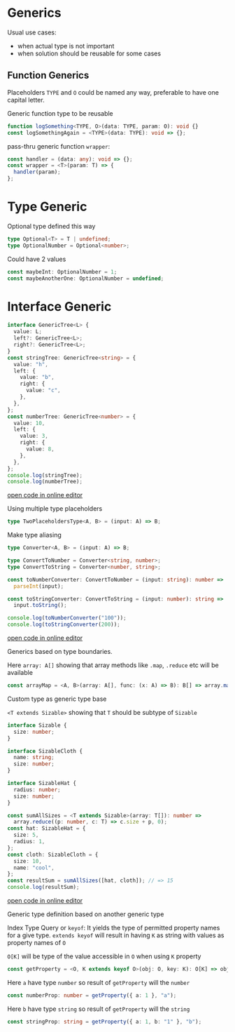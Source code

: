 # Generics

Usual use cases:

- when actual type is not important
- when solution should be reusable for some cases

## Function Generics

Placeholders `TYPE` and `O` could be named any way, preferable to have one capital letter.

Generic function type to be reusable

```ts
function logSomething<TYPE, O>(data: TYPE, param: O): void {}
const logSomethingAgain = <TYPE>(data: TYPE): void => {};
```

pass-thru generic function `wrapper`:

```ts
const handler = (data: any): void => {};
const wrapper = <T>(param: T) => {
  handler(param);
};
```

# Type Generic

Optional type defined this way

```ts
type Optional<T> = T | undefined;
type OptionalNumber = Optional<number>;
```

Could have 2 values

```ts
const maybeInt: OptionalNumber = 1;
const maybeAnotherOne: OptionalNumber = undefined;
```

# Interface Generic

```ts
interface GenericTree<L> {
  value: L;
  left?: GenericTree<L>;
  right?: GenericTree<L>;
}
const stringTree: GenericTree<string> = {
  value: "h",
  left: {
    value: "b",
    right: {
      value: "c",
    },
  },
};
const numberTree: GenericTree<number> = {
  value: 10,
  left: {
    value: 3,
    right: {
      value: 8,
    },
  },
};
console.log(stringTree);
console.log(numberTree);
```

[open code in online editor](https://www.typescriptlang.org/play?#code/JYOwLgpgTgZghgYwgAgOIRNYCAqUIQA8AMgHzIDeAUMsgG5wA2ArhAFzLEDcNyjEMMAH4O6TFGx4CJUj1oSA5gAthojFlz4iZHgF8qCAPYgAzmGRmJIBVPZp1EzdMugF5ALyVeDFnYBESn4ANLz8ghzUtLQ+rBx+AEbBvPLAymARyVEx-ghJUci6IbSFVLo8RqbmIMwAtvHQtmriklqE1XXQHl7RTLHIAIwADEV8AundWb12AMwjKWkZ+T2+HAAccwUjJWUGxiaG-AB0jIYKABQu1rYAlOV7BxDHp2ft9VA3PEA)

Using multiple type placeholders

```ts
type TwoPlaceholdersType<A, B> = (input: A) => B;
```

Make type aliasing

```ts
type Converter<A, B> = (input: A) => B;

type ConvertToNumber = Converter<string, number>;
type ConvertToString = Converter<number, string>;

const toNumberConverter: ConvertToNumber = (input: string): number =>
  parseInt(input);

const toStringConverter: ConvertToString = (input: number): string =>
  input.toString();

console.log(toNumberConverter("100"));
console.log(toStringConverter(200));
```

[open code in online editor](https://www.typescriptlang.org/play?#code/C4TwDgpgBAwg9gOwG4QE7DQHgIIBooBCAfFALxQAUAlgmAK7ABcU2AlGSQQNwBQPokWIhToAKnABydALYAjNGSHI0GVJgDOwVDQDm+BDPmoivAdHjKxcAMpbdiiyNWYDctPk3aEOk3wDGiJpQwJKGaI4qaMwRVlJuqIrUtAzMnrqszK5GHDxQUGAAhqjqEACSCMBJ9MCsvDwBCEEhtl46MarRwiriLfbkVSlQWWgZUGneOXk01QB0zXbeFLX+gXAANhAza3A6FCFxRu1oFABEAIwADBcnrMsN6uub27vzrUeoFABMV7dcQA)

Generics based on type boundaries.

Here `array: A[]` showing that array methods like `.map`, `.reduce` etc will be available

```ts
const arrayMap = <A, B>(array: A[], func: (x: A) => B): B[] => array.map(func);
```

Custom type as generic type base

`<T extends Sizable>` showing that `T` should be subtype of `Sizable`

```ts
interface Sizable {
  size: number;
}

interface SizableCloth {
  name: string;
  size: number;
}

interface SizableHat {
  radius: number;
  size: number;
}

const sumAllSizes = <T extends Sizable>(array: T[]): number =>
  array.reduce((p: number, c: T) => c.size + p, 0);
const hat: SizableHat = {
  size: 5,
  radius: 1,
};
const cloth: SizableCloth = {
  size: 10,
  name: "cool",
};
const resultSum = sumAllSizes([hat, cloth]); // => 15
console.log(resultSum);
```

[open code in online editor](https://www.typescriptlang.org/play?#code/JYOwLgpgTgZghgYwgAgMrAF5wEYBsUDeAUMsgM6YQBcyIArgLbbQDcRAvkUaJLIiuix4IAYVwB7MAAtkxUiDgNq5MFFABzNqQoZl9Jqw5ce0eEjSYc+ABJwwsksihwAJsDpka+5lC3lKXow+bJxECOIgZPZkjACCuLiCEGTIALzIADwAKsgQAB6QIC4pglYQAHwAFHBQzgCeNFkA2gC6AJSBBlBp5Y419QB0UBAudEiVlQAOnT4ANMgIjW09CwM6KADUyJPzAAxtbOGR9lJ2NKXCtvbpcv66NACss47Obh40AIzP7IcRUQsSaTnSzCMSSGQ3RzrT67Z7yRTKABE4XEuER31+xycyTouDAqEYaXIcQSSTIlSapzA8wQgKk7RYyAA9EyVh8HmE-qiIAMJOpKsMYniCQwDkQgA)

Generic type definition based on another generic type

Index Type Query or `keyof`: It yields the type of permitted property names for a give type.
`extends keyof` will result in having `K` as string with values as property names of `O`

`O[K]` will be type of the value accessible in `O` when using `K` property

```ts
const getProperty = <O, K extends keyof O>(obj: O, key: K): O[K] => obj[key];
```

Here `a` have type `number` so result of `getProperty` will the `number`

```ts
const numberProp: number = getProperty({ a: 1 }, "a");
```

Here `b` have type `string` so result of `getProperty` will the `string`

```ts
const stringProp: string = getProperty({ a: 1, b: "1" }, "b");
```
